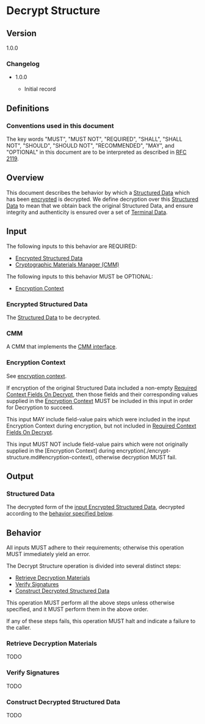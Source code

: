 [//]: # "Copyright Amazon.com Inc. or its affiliates. All Rights Reserved."
[//]: # "SPDX-License-Identifier: CC-BY-SA-4.0"

# Decrypt Structure

## Version

1.0.0

### Changelog

- 1.0.0

  - Initial record

## Definitions

### Conventions used in this document

The key words "MUST", "MUST NOT", "REQUIRED", "SHALL", "SHALL NOT", "SHOULD", "SHOULD NOT", "RECOMMENDED", "MAY", and "OPTIONAL"
in this document are to be interpreted as described in [RFC 2119](https://tools.ietf.org/html/rfc2119).

## Overview

This document describes the behavior by which a [Structured Data](./structures.md#structured-data)
which has been [encrypted](./encrypt-structure.md) is decrypted.
We define decryption over this [Structured Data](./structures.md#structured-data) to mean that
we obtain back the original Structured Data,
and ensure integrity and authenticity is ensured over a set of [Terminal Data](./structures.md#terminal-data).

## Input

The following inputs to this behavior are REQUIRED:

- [Encrypted Structured Data](#encrypted-structured-data)
- [Cryptographic Materials Manager (CMM)](#cmm)

The following inputs to this behavior MUST be OPTIONAL:

- [Encryption Context](#encryption-context)


### Encrypted Structured Data

The [Structured Data](./structures.md#structured-data) to be decrypted.

### CMM

A CMM that implements the [CMM interface](https://github.com/awslabs/aws-encryption-sdk-specification/blob/master/framework/cmm-interface.md).

### Encryption Context

See [encryption context](./structures.md#encryption-context).

If encryption of the original Structured Data included a non-empty [Required Context Fields On Decrypt](./encrypt-structure.md#required-context-fields-on-decrypt),
then those fields and their corresponding values supplied in the [Encryption Context](./encrypt-structure.md#encryption-context)
MUST be included in this input in order for Decryption to succeed.

This input MAY include field-value pairs which were included in the input Encryption Context during encryption,
but not included in [Required Context Fields On Decrypt](./encrypt-structure.md#required-context-fields-on-decrypt).

This input MUST NOT include field-value pairs which were not originally supplied in the [Encryption Context] during encryption(./encrypt-structure.md#encryption-context),
otherwise decryption MUST fail.

## Output

### Structured Data

The decrypted form of the [input Encrypted Structured Data](#encrypted-structured-data),
decrypted according to the [behavior specified below](#behavior).

## Behavior

All inputs MUST adhere to their requirements;
otherwise this operation MUST immediately yield an error.

The Decrypt Structure operation is divided into several distinct steps:

- [Retrieve Decryption Materials](#retrieve-decryption-materials)
- [Verify Signatures](#verify-signatures)
- [Construct Decrypted Structured Data](#construct-decrypted-structured-data)

This operation MUST perform all the above steps unless otherwise specified,
and it MUST perform them in the above order.

If any of these steps fails, this operation MUST halt and indicate a failure to the caller.

### Retrieve Decryption Materials

TODO

### Verify Signatures

TODO

### Construct Decrypted Structured Data

TODO
